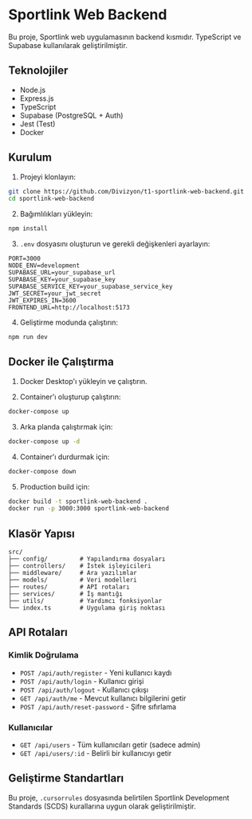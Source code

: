 # Sportlink Web Backend

Bu proje, Sportlink web uygulamasının backend kısmıdır. TypeScript ve Supabase kullanılarak geliştirilmiştir.

## Teknolojiler

- Node.js
- Express.js
- TypeScript
- Supabase (PostgreSQL + Auth)
- Jest (Test)
- Docker

## Kurulum

1. Projeyi klonlayın:
```bash
git clone https://github.com/Divizyon/t1-sportlink-web-backend.git
cd sportlink-web-backend
```

2. Bağımlılıkları yükleyin:
```bash
npm install
```

3. `.env` dosyasını oluşturun ve gerekli değişkenleri ayarlayın:
```
PORT=3000
NODE_ENV=development
SUPABASE_URL=your_supabase_url
SUPABASE_KEY=your_supabase_key
SUPABASE_SERVICE_KEY=your_supabase_service_key
JWT_SECRET=your_jwt_secret
JWT_EXPIRES_IN=3600
FRONTEND_URL=http://localhost:5173
```

4. Geliştirme modunda çalıştırın:
```bash
npm run dev
```

## Docker ile Çalıştırma

1. Docker Desktop'ı yükleyin ve çalıştırın.

2. Container'ı oluşturup çalıştırın:
```bash
docker-compose up
```

3. Arka planda çalıştırmak için:
```bash
docker-compose up -d
```

4. Container'ı durdurmak için:
```bash
docker-compose down
```

5. Production build için:
```bash
docker build -t sportlink-web-backend .
docker run -p 3000:3000 sportlink-web-backend
```

## Klasör Yapısı

```
src/
├── config/         # Yapılandırma dosyaları
├── controllers/    # İstek işleyicileri
├── middleware/     # Ara yazılımlar
├── models/         # Veri modelleri
├── routes/         # API rotaları
├── services/       # İş mantığı
├── utils/          # Yardımcı fonksiyonlar
└── index.ts        # Uygulama giriş noktası
```

## API Rotaları

### Kimlik Doğrulama
- `POST /api/auth/register` - Yeni kullanıcı kaydı
- `POST /api/auth/login` - Kullanıcı girişi
- `POST /api/auth/logout` - Kullanıcı çıkışı
- `GET /api/auth/me` - Mevcut kullanıcı bilgilerini getir
- `POST /api/auth/reset-password` - Şifre sıfırlama

### Kullanıcılar
- `GET /api/users` - Tüm kullanıcıları getir (sadece admin)
- `GET /api/users/:id` - Belirli bir kullanıcıyı getir

## Geliştirme Standartları

Bu proje, `.cursorrules` dosyasında belirtilen Sportlink Development Standards (SCDS) kurallarına uygun olarak geliştirilmiştir.